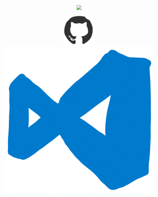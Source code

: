 <p align="center">
  <img src="https://github.com/CB-Info/CB-Info/blob/main/me.gif"/>
</p>



<p align="center" margin-top="5rem">
  <img width=100px src="https://github.com/CB-Info/CB-Info/blob/main/github.gif"/>
  <img src="https://github.com/CB-Info/CB-Info/blob/main/vscode.gif"/>
</p>






<!--

**CB-Info/CB-Info** is a ✨ _special_ ✨ repository because its `README.md` (this file) appears on your GitHub profile.

Here are some ideas to get you started:

- Hi there 👋
- 🔭 I’m currently working on ...
- 🌱 I’m currently learning ...
- 👯 I’m looking to collaborate on ...
- 🤔 I’m looking for help with ...
- 💬 Ask me about ...
- 📫 How to reach me: ...
- 😄 Pronouns: ...
- ⚡ Fun fact: ...
-->
